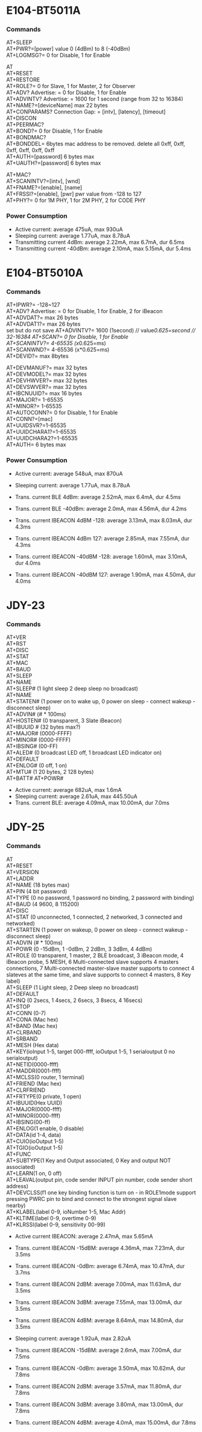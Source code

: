 # E104-BT5011A

### Commands
AT+SLEEP<br>
AT+PWR?=[power] value 0 (4dBm) to 8 (-40dBm)<br>
AT+LOGMSG?= 0 for Disable, 1 for Enable<br>

AT<br>
AT+RESET<br>
AT+RESTORE<br>
AT+ROLE?= 0 for Slave, 1 for Master, 2 for Observer<br>
AT+ADV? Advertise: = 0 for Disable, 1 for Enable<br>
AT+ADVINTV? Advertise: = 1600 for 1 second (range from 32 to 16384)<br>
AT+NAME?=[deviceName] max 22 bytes<br>
AT+CONPARAMS? Connection Gap: = [intv], [latency], [timeout]<br>
AT+DISCON<br>
AT+PEERMAC?<br>
AT+BOND?= 0 for Disable, 1 for Enable<br>
AT+BONDMAC?<br>
AT+BONDDEL= 6bytes mac address to be removed. delete all 0xff, 0xff, 0xff, 0xff, 0xff, 0xff<br>
AT+AUTH=[password] 6 bytes max<br>
AT+UAUTH?=[password] 6 bytes max<br>

AT+MAC?<br>
AT+SCANINTV?=[intv], [wnd]<br>
AT+FNAME?=[enable], [name]<br>
AT+FRSSI?=[enable], [pwr] pwr value from -128 to 127<br>
AT+PHY?= 0 for 1M PHY, 1 for 2M PHY, 2 for CODE PHY<br>

### Power Consumption
- Active current: average 475uA, max 930uA<br>
- Sleeping current: average 1.77uA, max 8.78uA<br>
- Transmitting current 4dBm: average 2.22mA, max 6.7mA, dur 6.5ms<br>
- Transmitting current -40dBm: average 2.10mA, max 5.15mA, dur 5.4ms<br>

# E104-BT5010A

### Commands
AT+IPWR?= -128~127<br>
AT+ADV? Advertise: = 0 for Disable, 1 for Enable, 2 for iBeacon<br>
AT+ADVDAT?= max 26 bytes<br>
AT+ADVDAT1?= max 26 bytes<br> set but do not save
AT+ADVINTV?= 1600 (1second) // value*0.625=second // 32-16384
AT+SCAN?= 0 for Disable, 1 for Enable<br>
AT+SCANINTV?= 4-65535 (x*0.625=ms)<br>
AT+SCANWND?= 4-65536 (x*0.625=ms)<br>
AT+DEVID?= max 8bytes<br>

AT+DEVMANUF?= max 32 bytes<br>
AT+DEVMODEL?= max 32 bytes<br>
AT+DEVHWVER?= max 32 bytes<br>
AT+DEVSWVER?= max 32 bytes<br>
AT+IBCNUUID?= max 16 bytes<br>
AT+MAJOR?= 1-65535<br>
AT+MINOR?= 1-65535<br>
AT+AUTOCONN?= 0 for Disable, 1 for Enable<br>
AT+CONN?=[mac]<br>
AT+UUIDSVR?=1-65535<br>
AT+UUIDCHARA1?=1-65535<br>
AT+UUIDCHARA2?=1-65535<br>
AT+AUTH= 6 bytes max

### Power Consumption
- Active current: average 548uA, max 870uA<br>
- Sleeping current: average 1.77uA, max 8.78uA<br>
- Trans. current BLE 4dBm: average 2.52mA, max 6.4mA, dur 4.5ms<br>
- Trans. current BLE -40dBm: average 2.0mA, max 4.56mA, dur 4.2ms<br>

- Trans. current IBEACON 4dBM -128: average 3.13mA, max 8.03mA, dur 4.3ms<br>
- Trans. current IBEACON 4dBm 127: average 2.85mA, max 7.55mA, dur 4.3ms<br>
- Trans. current IBEACON -40dBM -128: average 1.60mA, max 3.10mA, dur 4.0ms<br>
- Trans. current IBEACON -40dBM 127: average 1.90mA, max 4.50mA, dur 4.0ms<br>


# JDY-23
### Commands
AT+VER<br>
AT+RST<br>
AT+DISC<br>
AT+STAT<br>
AT+MAC<br>
AT+BAUD<br>
AT+SLEEP<br>
AT+NAME<br>
AT+SLEEP# (1 light sleep 2 deep sleep no broadcast)<br>
AT+NAME<br>
AT+STATEN# (1 power on to wake up, 0 power on sleep - connect wakeup -disconnect sleep)<br>
AT+ADVIN# (# * 100ms)<br>
AT+HOSTEN# (0 transparent, 3 Slate iBeacon)<br>
AT+IBUUID # (32 bytes max?)<br>
AT+MAJOR# (0000-FFFF)<br>
AT+MINOR# (0000-FFFF)<br>
AT+IBSING# (00-FF)<br>
AT+ALED# (0 broadcast LED off, 1 broadcast LED indicator on)<br>
AT+DEFAULT<br>
AT+ENLOG# (0 off, 1 on)<br>
AT+MTU# (1 20 bytes, 2 128 bytes)<br>
AT+BATT#
AT+POWR#

- Active current: average 682uA, max 1.6mA<br>
- Sleeping current: average 2.61uA, max 445.50uA<br>
- Trans. current BLE: average 4.09mA, max 10.00mA, dur 7.0ms<br>

# JDY-25
### Commands
AT<br>
AT+RESET<br>
AT+VERSION<br>
AT+LADDR<br>
AT+NAME (18 bytes max)<br>
AT+PIN (4 bit password)<br>
AT+TYPE (0 no password, 1 password no binding, 2 password with binding)<br>
AT+BAUD (4 9600, 8 115200)<br>
AT+DISC<br>
AT+STAT (0 unconnected, 1 connected, 2 networked, 3 connected and networked)<br>
AT+STARTEN (1 power on wakeup, 0 power on sleep - connect wakeup - disconnect sleep)<br>
AT+ADVIN (# * 100ms)<br>
AT+POWR (0 -15dBm, 1 -0dBm, 2 2dBm, 3 3dBm, 4 4dBm)<br>
AT+ROLE (0 transparent, 1 master, 2 BLE broadcast, 3 iBeacon mode, 4 iBeacon probe, 5 MESH,
6 Multi-connected slave supports 4 masters connections, 7 Multi-connected master-slave master supports to connect 4 slateves at the same time, and slave supports to connect 4 masters, 8 Key label)<br>
AT+SLEEP (1 Light sleep, 2 Deep sleep no broadcast)<br>
AT+DEFAULT<br>
AT+INQ (0 2secs, 1 4secs, 2 6secs, 3 8secs, 4 16secs)<br>
AT+STOP<br>
AT+CONN (0-7)<br>
AT+CONA (Mac hex)<br>
AT+BAND (Mac hex)<br>
AT+CLRBAND<br>
AT+SRBAND<br>
AT+MESH (Hex data)<br>
AT+KEY(ioInput 1-5, target 000-ffff, ioOutput 1-5, 1 serialoutput 0 no serialoutput)<br>
AT+NETID(0000-ffff)<br>
AT+MADDR(0001-ffff)<br>
AT+MCLSS(0 router, 1 terminal)<br>
AT+FRIEND (Mac hex)<br>
AT+CLRFRIEND<br>
AT+FRTYPE(0 private, 1 open)<br>
AT+IBUUID(Hex UUID)<br>
AT+MAJOR(0000-ffff)<br>
AT+MINOR(0000-ffff)<br>
AT+IBSING(00-ff)<br>
AT+ENLOG(1 enable, 0 disable)<br>
AT+DATA(id 1-4, data)<br>
AT+CUIO(ioOutput 1-5)<br>
AT+TGIO(ioOutput 1-5)<br>
AT+FUNC<br>
AT+SUBTYPE(1 Key and Output associated, 0 Key and output NOT associated)<br>
AT+LEARN(1 on, 0 off)<br>
AT+LEAVAL(output pin, code sender INPUT pin number, code sender short address)<br>
AT+DEVCLSS(f1 one key binding function is turn on - in ROLE1mode support pressing PWRC pin to bind and connect to the strongest signal slave nearby)<br>
AT+KLABEL(label 0-9, ioNumber 1-5, Mac Addr)<br>
AT+KLTIME(label 0-9, overtime 0-9)<br>
AT+KLRSSI(label 0-9, sensitivity 00-99)<br>

- Active current IBEACON: average 2.47mA, max 5.65mA<br>
- Trans. current IBEACON -15dBM: average 4.36mA, max 7.23mA, dur 3.5ms<br>
- Trans. current IBEACON -0dBm: average 6.74mA, max 10.47mA, dur 3.7ms<br>
- Trans. current IBEACON 2dBM: average 7.00mA, max 11.63mA, dur 3.5ms<br>
- Trans. current IBEACON 3dBM: average 7.55mA, max 13.00mA, dur 3.5ms<br>
- Trans. current IBEACON 4dBM: average 8.64mA, max 14.80mA, dur 3.5ms<br>

- Sleeping current: average 1.92uA, max 2.82uA<br>
- Trans. current IBEACON -15dBM: average 2.6mA, max 7.00mA, dur 7.5ms<br>
- Trans. current IBEACON -0dBm: average 3.50mA, max 10.62mA, dur 7.8ms<br>
- Trans. current IBEACON 2dBM: average 3.57mA, max 11.80mA, dur 7.8ms<br>
- Trans. current IBEACON 3dBM: average 3.80mA, max 13.00mA, dur 7.8ms<br>
- Trans. current IBEACON 4dBM: average 4.0mA, max 15.00mA, dur 7.8ms<br>